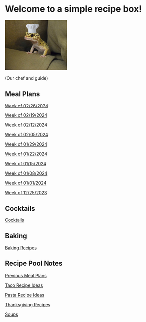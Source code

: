 # Welcome to a simple recipe box!

<img src="./lizard_chef.jpg" alt="Our Hero" width="200"/>

(Our chef and guide) 

## Meal Plans

[Week of 02/26/2024](./mealplan20240226.md)

[Week of 02/19/2024](./mealplan20240219.md)

[Week of 02/12/2024](./mealplan20240212.md)

[Week of 02/05/2024](./mealplan20240205.md)

[Week of 01/29/2024](./mealplan20240129.md)

[Week of 01/22/2024](./mealplan20240122.md)

[Week of 01/15/2024](./mealplan20240115.md)

[Week of 01/08/2024](./mealplan20240108.md)

[Week of 01/01/2024](./mealplan20240101.md)

[Week of 12/25/2023](./mealplan20231225.md)


## Cocktails

[Cocktails](./CockTailIndex.md)

## Baking

[Baking Recipes](./BakingIndex.md)

## Recipe Pool Notes

[Previous Meal Plans](./PreviousMealPlansIndex.md)

[Taco Recipe Ideas](./TacoRecipeIdeas.md)

[Pasta Recipe Ideas](./PastaRecipeIdeas.md)

[Thanksgiving Recipes](./ThanksgivingIndex.md)

[Soups](./SoupIndex.md)